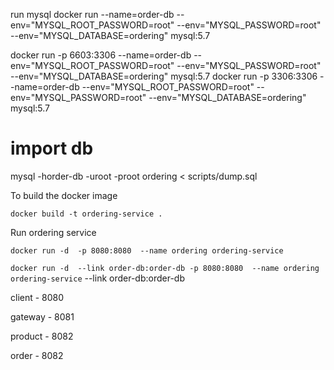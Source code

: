 run mysql
docker run --name=order-db --env="MYSQL_ROOT_PASSWORD=root" --env="MYSQL_PASSWORD=root" --env="MYSQL_DATABASE=ordering" mysql:5.7

docker run -p 6603:3306 --name=order-db --env="MYSQL_ROOT_PASSWORD=root" --env="MYSQL_PASSWORD=root" --env="MYSQL_DATABASE=ordering" mysql:5.7
docker run -p 3306:3306 --name=order-db --env="MYSQL_ROOT_PASSWORD=root" --env="MYSQL_PASSWORD=root" --env="MYSQL_DATABASE=ordering" mysql:5.7

# import db
mysql -horder-db  -uroot -proot ordering < scripts/dump.sql

To build the docker image

`docker build -t ordering-service .`


Run ordering service

`docker run -d  -p 8080:8080  --name ordering ordering-service`

`docker run -d  --link order-db:order-db -p 8080:8080  --name ordering ordering-service` 
--link order-db:order-db

client - 8080

gateway - 8081

product - 8082

order - 8082